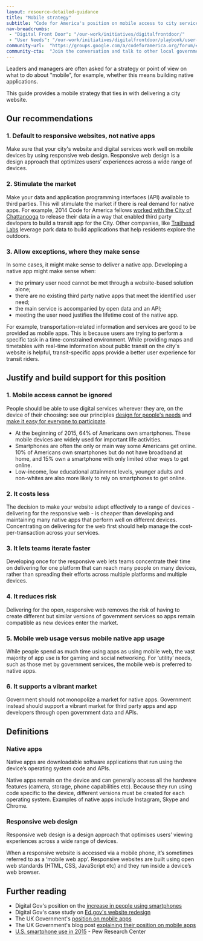 ```yaml
---
layout: resource-detailed-guidance
title: "Mobile strategy"
subtitle: "Code for America's position on mobile access to city services"
nav-breadcrumbs:
 - "Digital Front Door": "/our-work/initiatives/digitalfrontdoor/"
 - "User Needs": "/our-work/initiatives/digitalfrontdoor/playbook/user-needs/"
community-url:	"https://groups.google.com/a/codeforamerica.org/forum/#!forum/digital-front-door"
community-cta:	"Join the conversation and talk to other local government staff in our Digital Front Door community."
---
```


Leaders and managers are often asked for a strategy or point of view on what to do about "mobile", for example, whether this means building native applications.

This guide provides a mobile strategy that ties in with delivering a city website.

## Our recommendations

### 1. Default to responsive websites, not native apps

Make sure that your city's website and digital services work well on mobile devices by using responsive web design. Responsive web design is a design approach that optimizes users’ experiences across a wide range of devices.

### 2. Stimulate the market

Make your data and application programming interfaces (API) available to third parties. This will stimulate the market if there is real demand for native apps. For example, 2014 Code for America fellows [worked with the City of Chattanooga](https://www.youtube.com/watch?v=dBAf2kwLx4k&index=38&list=PL65XgbSILalWFStqV0z0N9pvftstJ8AAh) to release their data in a way that enabled third party devlopers to build a transit app for the City. Other companies, like [Trailhead Labs](http://www.trailheadlabs.com/) leverage park data to build applications that help residents explore the outdoors. 

### 3. Allow exceptions, where they make sense

In some cases, it might make sense to deliver a native app. Developing a native app might make sense when:

 - the primary user need cannot be met through a website-based solution alone;
 - there are no existing third party native apps that meet the identified user need;
 - the main service is accompanied by open data and an API;
 - meeting the user need justifies the lifetime cost of the native app.

For example, transportation-related information and services are good to be provided as mobile apps. This is because users are trying to perform a specific task in a time-constrained environment. While providing maps and timetables with real-time information about public transit on the city's website is helpful, transit-specific apps provide a better user experience for transit riders. 

## Justify and build support for this position

### 1. Mobile access cannot be ignored

People should be able to use digital services wherever they are, on the device of their choosing: see our principles [design for people's needs](/governments/principles/#needs) and [make it easy for everyone to participate](/governments/principles/#everyone). 

 - At the beginning of 2015, 64% of Americans own smartphones. These mobile devices are widely used for important life activities. 
 - Smartphones are often the only or main way some Americans get online. 10% of Americans own smartphones but do not have broadband at home, and 15% own a smartphone with only limited other ways to get online. 
 - Low-income, low educational attainment levels, younger adults and non-whites are also more likely to rely on smartphones to get online. 
 
### 2. It costs less

The decision to make your website adapt effectively to a range of devices - delivering for the responsive web - is cheaper than developing and maintaining many native apps that perform well on different devices. Concentrating on delivering for the web first should help manage the cost-per-transaction across your services. 

### 3. It lets teams iterate faster

Developing once for the responsive web lets teams concentrate their time on delivering for one platform that can reach many people on many devices, rather than spreading their efforts across multiple platforms and multiple devices. 

### 4. It reduces risk

Delivering for the open, responsive web removes the risk of having to create different but similar versions of government services so apps remain compatible as new devices enter the market. 

### 5. Mobile web usage versus mobile native app usage

While people spend as much time using apps as using mobile web, the vast majority of app use is for gaming and social networking. For ‘utility’ needs, such as those met by government services, the mobile web is preferred to native apps.

### 6. It supports a vibrant market 

Government should not monopolize a market for native apps. Government instead should support a vibrant market for third party apps and app developers through open government data and APIs.  

## Definitions

### Native apps

Native apps are downloadable software applications that run using the device’s operating system code and APIs.

Native apps remain on the device and can generally access all the hardware features (camera, storage, phone capabilities etc). Because they run using code specific to the device, different versions must be created for each operating system. Examples of native apps include Instagram, Skype and Chrome. 

### Responsive web design

Responsive web design is a design approach that optimises users’ viewing experiences across a wide range of devices.

When a responsive website is accessed via a mobile phone, it’s sometimes referred to as a ‘mobile web app’. Responsive websites are built using open web standards (HTML, CSS, JavaScript etc) and they run inside a device’s web browser.


## Further reading

 - Digital Gov's position on the [increase in people using smartphones](https://www.digitalgov.gov/2015/03/31/trends-on-tuesday-smartphone-market-growth-makes-mobile-friendly-a-must/)
 - Digital Gov's case study on [Ed.gov's website redesign](https://www.digitalgov.gov/2015/01/29/how-government-will-accelerate-anytime-anywhere-services-and-information-in-2015/) 
 - The UK Government's [position on mobile apps](https://www.gov.uk/service-manual/making-software/standalone-apps.html)
 - The UK Government's blog post [explaining their position on mobile apps](https://gds.blog.gov.uk/2013/03/12/were-not-appy-not-appy-at-all/)
 - [U.S. smartphone use in 2015](http://www.pewinternet.org/2015/04/01/us-smartphone-use-in-2015/) - Pew Research Center
